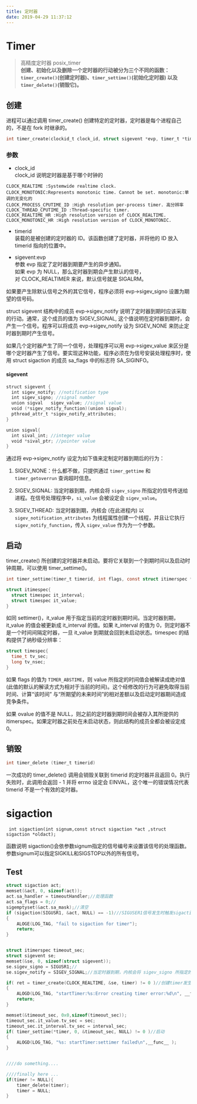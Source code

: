 ```yaml
---
title: 定时器
date: 2019-04-29 11:37:12
---
```

# Timer
>高精度定时器 posix_timer      
 **创建、初始化以及删除一个定时器的行动被分为三个不同的函数：`timer_create()`(创建定时器)、`timer_settime()`(初始化定时器) 以及 `timer_delete()`(销毁它)。**

## 创建
进程可以通过调用 timer_create() 创建特定的定时器，定时器是每个进程自己的，不是在 fork 时继承的。  

```c
int timer_create(clockid_t clock_id, struct sigevent *evp, timer_t *timerid)
```

### 参数
- clock_id  
clock_id 说明定时器是基于哪个时钟的
```
CLOCK_REALTIME :Systemwide realtime clock.
CLOCK_MONOTONIC:Represents monotonic time. Cannot be set. monotonic:单调的无变化的
CLOCK_PROCESS_CPUTIME_ID :High resolution per-process timer. 高分辨率
CLOCK_THREAD_CPUTIME_ID :Thread-specific timer.
CLOCK_REALTIME_HR :High resolution version of CLOCK_REALTIME.
CLOCK_MONOTONIC_HR :High resolution version of CLOCK_MONOTONIC.
```
- timerid   
装载的是被创建的定时器的 ID。该函数创建了定时器，并将他的 ID 放入 timerid 指向的位置中。  

- sigevent:evp  
参数 evp 指定了定时器到期要产生的异步通知。   
如果 evp 为 NULL，那么定时器到期会产生默认的信号，对 CLOCK_REALTIMER 来说，默认信号就是 SIGALRM。   

 如果要产生除默认信号之外的其它信号，程序必须将 evp-&gt;sigev_signo 设置为期望的信号码。

 struct sigevent 结构中的成员 evp-&gt;sigev_notify 说明了定时器到期时应该采取的行动。通常，这个成员的值为 SIGEV_SIGNAL, 这个值说明在定时器到期时，会产生一个信号。程序可以将成员 evp-&gt;sigev_notify 设为 SIGEV_NONE 来防止定时器到期时产生信号。

 如果几个定时器产生了同一个信号，处理程序可以用 evp-&gt;sigev_value 来区分是哪个定时器产生了信号。要实现这种功能，程序必须在为信号安装处理程序时，使用 struct sigaction 的成员 sa_flags 中的标志符 SA_SIGINFO。

#### sigevent

```c
struct sigevent {
  int sigev_notify; //notification type
  int sigev_signo; //signal number
  union sigval   sigev_value; //signal value
  void (*sigev_notify_function)(union sigval);
  pthread_attr_t *sigev_notify_attributes;
}

union sigval{
  int sival_int; //integer value
  void *sival_ptr; //pointer value
}
```
通过将 evp->sigev_notify 设定为如下值来定制定时器到期后的行为：      
1. SIGEV_NONE：什么都不做，只提供通过 `timer_gettime` 和 `timer_getoverrun` 查询超时信息。

2. SIGEV_SIGNAL: 当定时器到期，内核会将 `sigev_signo` 所指定的信号传送给进程。在信号处理程序中，`si_value` 会被设定会 `sigev_value`。

3. SIGEV_THREAD: 当定时器到期，内核会 (在此进程内) 以 `sigev_notification_attributes` 为线程属性创建一个线程，并且让它执行 `sigev_notify_function`，传入 `sigev_value` 作为为一个参数。


## 启动
timer_create() 所创建的定时器并未启动。要将它关联到一个到期时间以及启动时钟周期，可以使用 timer_settime()。

```c
int timer_settime(timer_t timerid, int flags, const struct itimerspec *value, struct itimerspect *ovalue);

struct itimespec{
  struct timespec it_interval;
  struct timespec it_value;
}
```
如同 settimer()，it_value 用于指定当前的定时器到期时间。当定时器到期，it_value 的值会被更新成 it_interval 的值。如果 it_interval 的值为 0，则定时器不是一个时间间隔定时器，一旦 it_value 到期就会回到未启动状态。timespec 的结构提供了纳秒级分辨率：

```c
struct timespec{
  time_t tv_sec;
  long tv_nsec;
}
```
如果 flags 的值为 `TIMER_ABSTIME`，则 value 所指定的时间值会被解读成绝对值 (此值的默认的解读方式为相对于当前的时间)。这个经修改的行为可避免取得当前时间、计算“该时间” 与“所期望的未来时间”的相对差额以及启动定时器期间造成竞争条件。

如果 ovalue 的值不是 NULL，则之前的定时器到期时间会被存入其所提供的 itimerspec。如果定时器之前处在未启动状态，则此结构的成员全都会被设定成 0。

## 销毁
```c
int timer_delete (timer_t timerid)
```
一次成功的 timer_delete() 调用会销毁关联到 timerid 的定时器并且返回 0。执行失败时，此调用会返回 - 1 并将 errno 设定会 EINVAL，这个唯一的错误情况代表 timerid 不是一个有效的定时器。



# sigaction
```
 int sigaction(int signum,const struct sigaction *act ,struct sigaction *oldact);
```
函数说明 sigaction()会依参数signum指定的信号编号来设置该信号的处理函数。参数signum可以指定SIGKILL和SIGSTOP以外的所有信号。


## Test

```c
struct sigaction act;
memset(&act, 0, sizeof(act));
act.sa_handler = timeoutHandler;//处理函数
act.sa_flags = 0;//
sigemptyset(&act.sa_mask);//清空
if (sigaction(SIGUSR1, &act, NULL) == -1)///SIGUSER1信号发生时触发sigaction.sa_handler
{
    ALOGE(LOG_TAG, "fail to sigaction for timer");
    return;
}


struct itimerspec timeout_sec;
struct sigevent se;
memset(&se, 0, sizeof(struct sigevent));
se.sigev_signo = SIGUSR1;//
se.sigev_notify = SIGEV_SIGNAL;//当定时器到期，内核会将 sigev_signo 所指定的信号传送给进程。在信号处理程序中，si_value 会被设定会 sigev_value。

if( ret = timer_create(CLOCK_REALTIME, &se, timer) != 0 )//创建timer发生SIGUSER1信号，即触发sigaction
{
    ALOGD(LOG_TAG, "startTimer:%s:Error creating timer error:%d\n", __func__, ret);
    return;
}

memset(&timeout_sec, 0x0,sizeof(timeout_sec));
timeout_sec.it_value.tv_sec = sec;
timeout_sec.it_interval.tv_sec = interval_sec;
if( timer_settime(*timer, 0, &timeout_sec, NULL) != 0 )//启动
{
    ALOGD(LOG_TAG, "%s: startTimer:settimer failed\n",__func__ );
}


////do something....

////finally here ...
if(timer != NULL){
    timer_delete(timer);
    timer = NULL;
}
```
